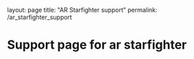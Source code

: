 layout: page
title: "AR Starfighter support"
permalink: /ar_starfighter_support

# Support page for ar starfighter
